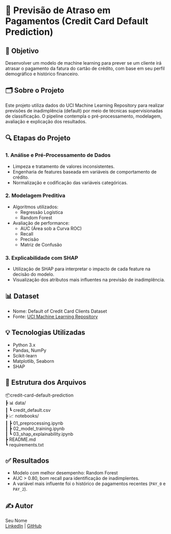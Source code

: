 # 🧾 Previsão de Atraso em Pagamentos (Credit Card Default Prediction)

## 📌 Objetivo
Desenvolver um modelo de machine learning para prever se um cliente irá atrasar o pagamento da fatura do cartão de crédito, com base em seu perfil demográfico e histórico financeiro.

## 🗂️ Sobre o Projeto
Este projeto utiliza dados do UCI Machine Learning Repository para realizar previsões de inadimplência (default) por meio de técnicas supervisionadas de classificação. O pipeline contempla o pré-processamento, modelagem, avaliação e explicação dos resultados.

## 🔍 Etapas do Projeto
### 1. Análise e Pré-Processamento de Dados
- Limpeza e tratamento de valores inconsistentes.
- Engenharia de features baseada em variáveis de comportamento de crédito.
- Normalização e codificação das variáveis categóricas.

### 2. Modelagem Preditiva
- Algoritmos utilizados:
  - Regressão Logística
  - Random Forest
- Avaliação de performance:
  - AUC (Área sob a Curva ROC)
  - Recall
  - Precisão
  - Matriz de Confusão

### 3. Explicabilidade com SHAP
- Utilização de SHAP para interpretar o impacto de cada feature na decisão do modelo.
- Visualização dos atributos mais influentes na previsão de inadimplência.

## 📊 Dataset
- Nome: Default of Credit Card Clients Dataset  
- Fonte: [UCI Machine Learning Repository](https://archive.ics.uci.edu/ml/datasets/default+of+credit+card+clients)

## 💡 Tecnologias Utilizadas
- Python 3.x
- Pandas, NumPy
- Scikit-learn
- Matplotlib, Seaborn
- SHAP

## 📁 Estrutura dos Arquivos
📦credit-card-default-prediction  
 ┣ 📊 data/  
 ┃ ┗ credit_default.csv  
 ┣ 📈 notebooks/  
 ┃ ┣ 01_preprocessing.ipynb  
 ┃ ┣ 02_model_training.ipynb  
 ┃ ┗ 03_shap_explainability.ipynb  
 ┣ README.md  
 ┗ requirements.txt  

## ✅ Resultados
- Modelo com melhor desempenho: Random Forest
- AUC > 0.80, bom recall para identificação de inadimplentes.
- A variável mais influente foi o histórico de pagamentos recentes (`PAY_0` e `PAY_2`).

## ✍️ Autor
Seu Nome  
[LinkedIn](https://www.linkedin.com/in/seu-perfil) | [GitHub](https://github.com/seuusuario)
